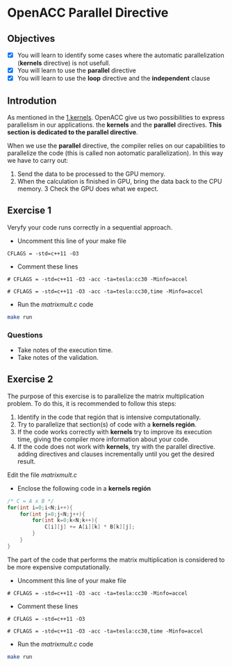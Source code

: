 # OpenACC Parallel Directive

## Objectives

- [x] You will learn to identify some cases where the automatic parallelization (**kernels** directive) is not usefull.
- [x] You will learn to use the **parallel** directive
- [x] You will learn to use the **loop** directive and the **independent** clause 

## Introdution

As mentioned in the [1.kernels](https://github.com/DonAurelio/openacc-workshop/tree/master/1.kernels). OpenACC give us two possibilities to express parallelism in our applications. the **kernels** and the **parallel** directives. **This section is dedicated to the parallel directive**.

When we use the **parallel** directive, the compiler relies on our capabilities to parallelize the code (this is called non aotomatic parallelization). In this way we have to carry out:

1. Send the data to be processed to the GPU memory.
2. When the calculation is finished in GPU, bring the data back to the CPU memory.
3 Check the GPU does what we expect.

## Exercise 1

Veryfy your code runs correctly in a sequential approach.

* Uncomment this line of your make file

```make
CFLAGS = -std=c++11 -O3
```

* Comment these lines

```make
# CFLAGS = -std=c++11 -O3 -acc -ta=tesla:cc30 -Minfo=accel
```

```make
# CFLAGS = -std=c++11 -O3 -acc -ta=tesla:cc30,time -Minfo=accel
```
* Run the *matrixmult.c* code

```bash
make run
```

### Questions

* Take notes of the execution time.
* Take notes of the validation.

## Exercise 2

The purpose of this exercise is to parallelize the matrix multiplication problem. To do this, it is recommended to follow this steps:

1. Identify in the code that región that is intensive computationally.
2. Try to parallelize that section(s) of code with a **kernels región**. 
3. If the code works correctly with **kernels** try to improve its execution time, giving the compiler more information about your code.
4. If the code does not work with **kernels**, try with the parallel directive. adding directives and clauses incrementally until you get the desired result.


Edit the file *matrixmult.c*

* Enclose the following code in a **kernels región** 

```c
/* C = A x B */
for(int i=0;i<N;i++){
    for(int j=0;j<N;j++){
        for(int k=0;k<N;k++){
            C[i][j] += A[i][k] * B[k][j];
        }
    }
}

```
The part of the code that performs the matrix multiplication is considered to be more expensive computationally.

* Uncomment this line of your make file

```make
# CFLAGS = -std=c++11 -O3 -acc -ta=tesla:cc30 -Minfo=accel
```

* Comment these lines

```make
# CFLAGS = -std=c++11 -O3
```

```make
# CFLAGS = -std=c++11 -O3 -acc -ta=tesla:cc30,time -Minfo=accel
```
* Run the *matrixmult.c* code

```bash
make run
```